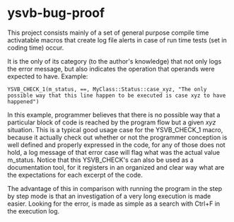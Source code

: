 # ysvb-bug-proof

This project consists mainly of a set of general purpose compile time activatable macros that create log file alerts in case of run time tests (set in coding time) occur.

It is the only of its category (to the author's knowledge) that not only logs the error message, but also indicates the operation that operands were expected to have. Example:

`YSVB_CHECK_1(m_status, ==, MyClass::Status::case_xyz, "The only possible way that this line happen to be executed is case xyz to have happened")`

In this example, programmer believes that there is no possible way that a particular block of code is reached by the program flow but a given _xyz_ situation. This is a typical good usage case for the YSVB_CHECK_1 macro, because it actually check out whether or not the programmer conception is well defined and properly expressed in the code, for any of those does not hold, a log message of that error case will flag what was the actual value m_status. Notice that this YSVB_CHECK's can also be used as a documentation tool, for it registers in an organized and clear way what are the expectations for each excerpt of the code.

The advantage of this in comparison with running the program in the step by step mode is that an investigation of a very long execution is made easier. Looking for the error, is made as simple as a search with Ctrl+F in the execution log.
